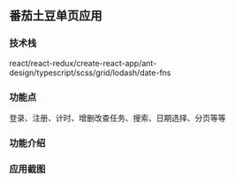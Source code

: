 ## 番茄土豆单页应用

### 技术栈
react/react-redux/create-react-app/ant-design/typescript/scss/grid/lodash/date-fns

### 功能点
登录、注册、计时、增删改查任务、搜索、日期选择、分页等等


### 功能介绍

### 应用截图